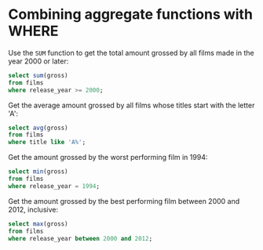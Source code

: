 # Combining aggregate functions with WHERE

Use the `SUM` function to get the total amount grossed by all films made in the year 2000 or later:
```sql
select sum(gross)
from films
where release_year >= 2000;
```

Get the average amount grossed by all films whose titles start with the letter 'A':
```sql
select avg(gross)
from films
where title like 'A%';
```

Get the amount grossed by the worst performing film in 1994:
```sql
select min(gross)
from films
where release_year = 1994;
```

Get the amount grossed by the best performing film between 2000 and 2012, inclusive:
```sql
select max(gross)
from films
where release_year between 2000 and 2012;
```
